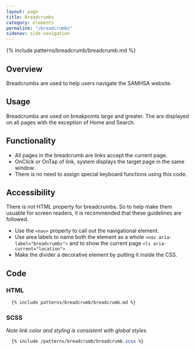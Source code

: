 ```yaml
---
layout: page
title: Breadcrumbs
category: elements
permalink: "/breadcrumbs"
sidenav: side-navigation
---
```

{% include patterns/breadcrumb/breadcrumb.md %}

## Overview
Breadcrumbs are used to help users navigate the SAMHSA website.

## Usage
Breadcrumbs are used on breakpoints large and greater. The are displayed on all pages with the exception of Home and Search.

## Functionality
* All pages in the breadcrumb are links accept the current page.
* OnClick or OnTap of link, system displays the target page in the same window.
* There is no need to assign special keyboard functions using this code.

## Accessibility
There is not HTML property for breadcrumbs. So to help make them usuable for screen readers, it is recommended that these guidelines are followed.
* Use the ```<nav>``` property to call out the navigational element.
* Use area labels to name both the element as a whole ```<nav aria-label="breadcrumbs">``` and to show the current page ```<li aria-current="location">```
* Make the divider a decorative element by putting it inside the CSS.

## Code
### HTML
```html
  {% include patterns/breadcrumb/breadcrumb.md %}
  ```

### SCSS
  _Note link color and styling is consistent with global styles._  
```scss  
  {% include /patterns/breadcrumb/breadcrumb.scss %}
  ```
